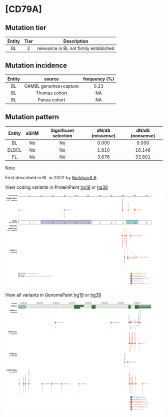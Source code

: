 # [CD79A]

## Mutation tier

|Entity|Tier|Description                           |
|:------:|:----:|--------------------------------------|
|BL    |2   |relevance in BL not firmly established|
## Mutation incidence

|Entity|source               |frequency (%)|
|:------:|:---------------------:|:-------------:|
|BL    |GAMBL genomes+capture|0.23         |
|BL    |Thomas cohort        |  NA         |
|BL    |Panea cohort         |  NA         |

## Mutation pattern

|Entity|aSHM|Significant selection|dN/dS (missense)|dN/dS (nonsense)|
|:------:|:----:|:---------------------:|:----------------:|:----------------:|
|BL    |No  |No                   |0.000           | 0.000          |
|DLBCL |No  |No                   |1.810           |16.146          |
|FL    |No  |No                   |3.676           |33.801          |


> [!NOTE]
> First described in BL in 2022 by [Burkhardt B](https://pubmed.ncbi.nlm.nih.gov/35794096)


View coding variants in ProteinPaint [hg19](https://www.bcgsc.ca/downloads/morinlab/GAMBL/test/genes/CD79A_protein.html)  or [hg38](https://www.bcgsc.ca/downloads/morinlab/GAMBL/test/genes/CD79A_protein_hg38.html)

![image](images/proteinpaint/CD79A_NM_001783.svg)

View all variants in GenomePaint [hg19](https://www.bcgsc.ca/downloads/morinlab/GAMBL/test/genes/CD79A.html)  or [hg38](https://www.bcgsc.ca/downloads/morinlab/GAMBL/test/genes/CD79A_hg38.html)

![image](images/proteinpaint/CD79A.svg)
